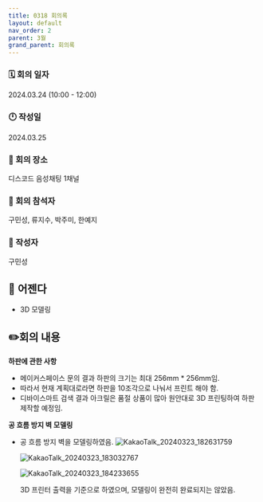 ```yaml
---
title: 0318 회의록
layout: default
nav_order: 2
parent: 3월
grand_parent: 회의록
---
```


### 🗓️ 회의 일자

2024.03.24
(10:00 - 12:00)

### 🕛 작성일

2024.03.25

### 🚩 회의 장소

디스코드 음성채팅 1채널

### 🤝 회의 참석자

구민성, 류지수, 박주미, 한예지

### 🙎 작성자

구민성

## 📣 어젠다

- 3D 모델링 

## ✏️회의 내용

**하판에 관한 사항**
- 메이커스페이스 문의 결과 하판의 크기는 최대 256mm * 256mm임.
- 따라서 현재 계획대로라면 하판을 10조각으로 나눠서 프린트 해야 함.
- 디바이스마트 검색 결과 아크릴은 품절 상품이 많아 원안대로 3D 프린팅하여 하판 제작할 예정임.

**공 흐름 방지 벽 모델링**
- 공 흐름 방지 벽을 모델링하였음.
  ![KakaoTalk_20240323_182631759](https://github.com/TECH-PIONEERS/tech-pioneers.github.io/assets/26852696/045e4078-817a-49a3-ad57-555b98b839ba)

  ![KakaoTalk_20240323_183032767](https://github.com/TECH-PIONEERS/tech-pioneers.github.io/assets/26852696/1579fb24-1245-4eb3-831c-01f61545d576)

  ![KakaoTalk_20240323_184233655](https://github.com/TECH-PIONEERS/tech-pioneers.github.io/assets/26852696/42532c46-c39a-4e1d-8f4d-31d05a26c01d)

  3D 프린터 출력을 기준으로 하였으며, 모델링이 완전히 완료되지는 않았음.



